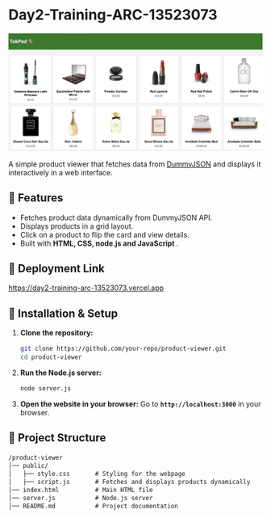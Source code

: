 # Day2-Training-ARC-13523073

<p align="center">
  <img src="doc/image.png" alt="web preview">
</p>

A simple product viewer that fetches data from [DummyJSON](https://dummyjson.com/products) and displays it interactively in a web interface.

## 🚀 Features

- Fetches product data dynamically from DummyJSON API.
- Displays products in a grid layout.
- Click on a product to flip the card and view details.
- Built with **HTML, CSS, node.js and JavaScript** .

## 🔗 Deployment Link

https://day2-training-arc-13523073.vercel.app

## 📌 Installation & Setup

1. **Clone the repository:**

   ```sh
   git clone https://github.com/your-repo/product-viewer.git
   cd product-viewer
   ```

2. **Run the Node.js server:**

   ```sh
   node server.js
   ```

3. **Open the website in your browser:**
   Go to **`http://localhost:3000`** in your browser.

## 📂 Project Structure

```
/product-viewer
│── public/
│   ├── style.css       # Styling for the webpage
│   ├── script.js       # Fetches and displays products dynamically
│── index.html          # Main HTML file
│── server.js           # Node.js server
│── README.md           # Project documentation
```

```

```
